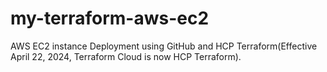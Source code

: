 # my-terraform-aws-ec2
AWS EC2 instance Deployment using GitHub and HCP Terraform(Effective April 22, 2024, Terraform Cloud is now HCP Terraform).













